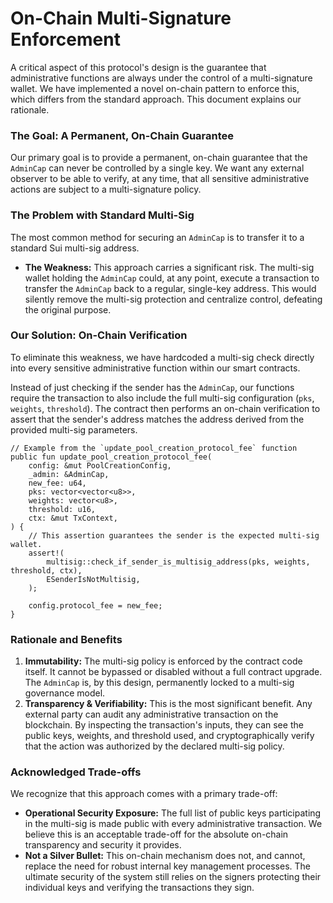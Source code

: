 # On-Chain Multi-Signature Enforcement

A critical aspect of this protocol's design is the guarantee that administrative functions are always under the control of a multi-signature wallet. We have implemented a novel on-chain pattern to enforce this, which differs from the standard approach. This document explains our rationale.

### The Goal: A Permanent, On-Chain Guarantee

Our primary goal is to provide a permanent, on-chain guarantee that the `AdminCap` can never be controlled by a single key. We want any external observer to be able to verify, at any time, that all sensitive administrative actions are subject to a multi-signature policy.

### The Problem with Standard Multi-Sig

The most common method for securing an `AdminCap` is to transfer it to a standard Sui multi-sig address.

- **The Weakness:** This approach carries a significant risk. The multi-sig wallet holding the `AdminCap` could, at any point, execute a transaction to transfer the `AdminCap` back to a regular, single-key address. This would silently remove the multi-sig protection and centralize control, defeating the original purpose.

### Our Solution: On-Chain Verification

To eliminate this weakness, we have hardcoded a multi-sig check directly into every sensitive administrative function within our smart contracts.

Instead of just checking if the sender has the `AdminCap`, our functions require the transaction to also include the full multi-sig configuration (`pks`, `weights`, `threshold`). The contract then performs an on-chain verification to assert that the sender's address matches the address derived from the provided multi-sig parameters.

```move
// Example from the `update_pool_creation_protocol_fee` function
public fun update_pool_creation_protocol_fee(
    config: &mut PoolCreationConfig,
    _admin: &AdminCap,
    new_fee: u64,
    pks: vector<vector<u8>>,
    weights: vector<u8>,
    threshold: u16,
    ctx: &mut TxContext,
) {
    // This assertion guarantees the sender is the expected multi-sig wallet.
    assert!(
        multisig::check_if_sender_is_multisig_address(pks, weights, threshold, ctx),
        ESenderIsNotMultisig,
    );

    config.protocol_fee = new_fee;
}
```

### Rationale and Benefits

1.  **Immutability:** The multi-sig policy is enforced by the contract code itself. It cannot be bypassed or disabled without a full contract upgrade. The `AdminCap` is, by this design, permanently locked to a multi-sig governance model.
2.  **Transparency & Verifiability:** This is the most significant benefit. Any external party can audit any administrative transaction on the blockchain. By inspecting the transaction's inputs, they can see the public keys, weights, and threshold used, and cryptographically verify that the action was authorized by the declared multi-sig policy.

### Acknowledged Trade-offs

We recognize that this approach comes with a primary trade-off:

- **Operational Security Exposure:** The full list of public keys participating in the multi-sig is made public with every administrative transaction. We believe this is an acceptable trade-off for the absolute on-chain transparency and security it provides.
- **Not a Silver Bullet:** This on-chain mechanism does not, and cannot, replace the need for robust internal key management processes. The ultimate security of the system still relies on the signers protecting their individual keys and verifying the transactions they sign.
